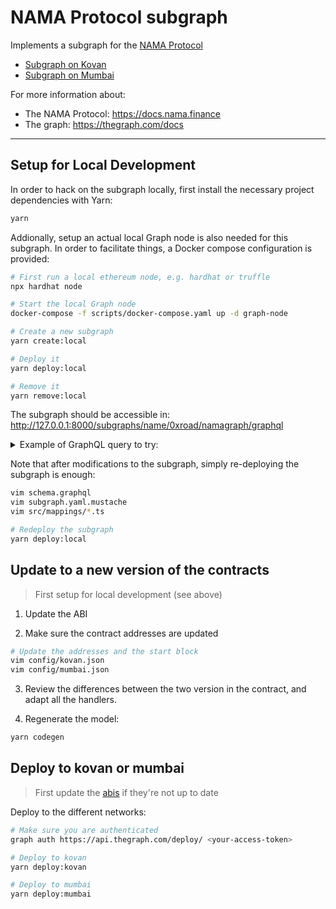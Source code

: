 # NAMA Protocol subgraph

Implements a subgraph for the [NAMA Protocol](https://github.com/nama-finance)

- [Subgraph on Kovan](https://api.thegraph.com/subgraphs/name/0xroad/namakovan)
- [Subgraph on Mumbai](https://api.thegraph.com/subgraphs/name/0xroad/namamumbai)

For more information about:

- The NAMA Protocol: https://docs.nama.finance
- The graph: https://thegraph.com/docs

---

## Setup for Local Development

In order to hack on the subgraph locally, first install the necessary project dependencies with Yarn:

```bash
yarn
```

Addionally, setup an actual local Graph node is also needed for this subgraph. In order to facilitate things, a Docker compose configuration is provided:

```bash
# First run a local ethereum node, e.g. hardhat or truffle
npx hardhat node

# Start the local Graph node
docker-compose -f scripts/docker-compose.yaml up -d graph-node

# Create a new subgraph
yarn create:local

# Deploy it
yarn deploy:local

# Remove it
yarn remove:local
```

The subgraph should be accessible in: <http://127.0.0.1:8000/subgraphs/name/0xroad/namagraph/graphql>

<details><summary>Example of GraphQL query to try:</summary>

```graphql
query LoanData {
  namaLoans(first: 5) {
    id
    fundType
    loanAmount
    targetAmount
  }
  collateralizedAssets(first: 5) {
    id
    loan {
      id
    }
    assetAddress
    assetIds
  }
}
```

</details>

Note that after modifications to the subgraph, simply re-deploying the subgraph is enough:

```bash
vim schema.graphql
vim subgraph.yaml.mustache
vim src/mappings/*.ts

# Redeploy the subgraph
yarn deploy:local
```

## Update to a new version of the contracts

> First setup for local development (see above)

1. Update the ABI

2. Make sure the contract addresses are updated

```bash
# Update the addresses and the start block
vim config/kovan.json
vim config/mumbai.json
```

3. Review the differences between the two version in the contract, and adapt all the handlers.

4. Regenerate the model:

```bash
yarn codegen
```

## Deploy to kovan or mumbai

> First update the [abis](./abis/) if they're not up to date

Deploy to the different networks:

```bash
# Make sure you are authenticated
graph auth https://api.thegraph.com/deploy/ <your-access-token>

# Deploy to kovan
yarn deploy:kovan

# Deploy to mumbai
yarn deploy:mumbai
```
